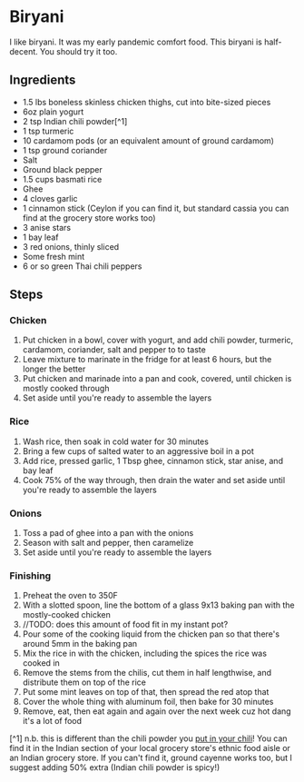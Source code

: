 # Biryani

I like biryani. It was my early pandemic comfort food. This biryani is half-decent. You should try it too.

## Ingredients

* 1.5 lbs boneless skinless chicken thighs, cut into bite-sized pieces
* 6oz plain yogurt
* 2 tsp Indian chili powder[^1]
* 1 tsp turmeric
* 10 cardamom pods (or an equivalent amount of ground cardamom)
* 1 tsp ground coriander
* Salt
* Ground black pepper
* 1.5 cups basmati rice
* Ghee
* 4 cloves garlic
* 1 cinnamon stick (Ceylon if you can find it, but standard cassia you can find at the grocery store works too)
* 3 anise stars
* 1 bay leaf
* 3 red onions, thinly sliced
* Some fresh mint
* 6 or so green Thai chili peppers

## Steps

### Chicken

1. Put chicken in a bowl, cover with yogurt, and add chili powder, turmeric, cardamom, coriander, salt and pepper to to taste
1. Leave mixture to marinate in the fridge for at least 6 hours, but the longer the better
1. Put chicken and marinade into a pan and cook, covered, until chicken is mostly cooked through
1. Set aside until you're ready to assemble the layers

### Rice

1. Wash rice, then soak in cold water for 30 minutes
1. Bring a few cups of salted water to an aggressive boil in a pot
1. Add rice, pressed garlic, 1 Tbsp ghee, cinnamon stick, star anise, and bay leaf
1. Cook 75% of the way through, then drain the water and set aside until you're ready to assemble the layers

### Onions

1. Toss a pad of ghee into a pan with the onions
1. Season with salt and pepper, then caramelize
1. Set aside until you're ready to assemble the layers

### Finishing

1. Preheat the oven to 350F
1. With a slotted spoon, line the bottom of a glass 9x13 baking pan with the mostly-cooked chicken
2. //TODO: does this amount of food fit in my instant pot?
3. Pour some of the cooking liquid from the chicken pan so that there's around 5mm in the baking pan
4. Mix the rice in with the chicken, including the spices the rice was cooked in
5. Remove the stems from the chilis, cut them in half lengthwise, and distribute them on top of the rice
6. Put some mint leaves on top of that, then spread the red atop that
7. Cover the whole thing with aluminum foil, then bake for 30 minutes
8. Remove, eat, then eat again and again over the next week cuz hot dang it's a lot of food

[^1] n.b. this is different than the chili powder you [put in your chili](https://github.com/karmeleon/recipes/blob/master/food/chili.md)! You can find it in the Indian section of your local grocery store's ethnic food aisle or an Indian grocery store. If you can't find it, ground cayenne works too, but I suggest adding 50% extra (Indian chili powder is spicy!)
